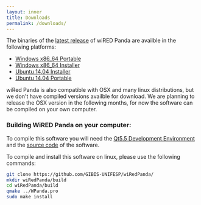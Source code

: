 ```yaml
---
layout: inner
title: Downloads
permalink: /downloads/
---
```

The binaries of the [latest release](https://github.com/GIBIS-UNIFESP/wiRedPanda/releases/tag/v1.9-beta) of wiRED Panda are availble in the following platforms:

- [Windows x86_64 Portable](https://github.com/GIBIS-UNIFESP/wiRedPanda/releases/download/v1.9-beta/WiredPanda_1_9_Windows_Portable_x86_64.zip)
- [Windows x86_64 Installer](https://github.com/GIBIS-UNIFESP/wiRedPanda/releases/download/v1.9-beta/WiredPanda_1_9_Windows_Installer_x86_64.exe)
- [Ubuntu 14.04 Installer](https://github.com/GIBIS-UNIFESP/wiRedPanda/releases/download/v1.9-beta/WiredPanda_1_9_Ubuntu1404_Installer_x64.deb)
- [Ubuntu 14.04 Portable](https://github.com/GIBIS-UNIFESP/wiRedPanda/releases/download/v1.8-beta/WiredPanda_Portable_Ubuntu1404_x64.tar.gz)

wiRed Panda is also compatible with OSX and many linux distributions, but we don't have compiled versions availble for download. We are planning to release the OSX version in the following months, for now the software can be compiled on your own computer. 

### Building WiRED Panda on your computer:
 To compile this software you will need the [Qt5.5 Development Environment ](http://www.qt.io/download-open-source/) and the [source code](https://github.com/GIBIS-UNIFESP/wiRedPanda/archive/v1.9-beta.tar.gz) of the software.
 
 To compile and install this software on linux, please use the following commands:


```sh
git clone https://github.com/GIBIS-UNIFESP/wiRedPanda/
mkdir wiRedPanda/build
cd wiRedPanda/build
qmake ../WPanda.pro
sudo make install
```
